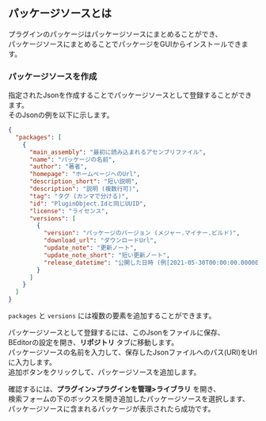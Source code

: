 ## パッケージソースとは

プラグインのパッケージはパッケージソースにまとめることができ、  
パッケージソースにまとめることでパッケージをGUIからインストールできます。

### パッケージソースを作成

指定されたJsonを作成することでパッケージソースとして登録することができます。  
そのJsonの例を以下に示します。

``` Json
{
  "packages": [
    {
      "main_assembly": "最初に読み込まれるアセンブリファイル",
      "name": "パッケージの名前",
      "author": "著者",
      "homepage": "ホームページへのUrl",
      "description_short": "短い説明",
      "description": "説明 (複数行可)",
      "tag": "タグ (カンマで分ける)",
      "id": "PluginObject.Idと同じUUID",
      "license": "ライセンス",
      "versions": [
        {
          "version": "パッケージのバージョン (メジャー.マイナー.ビルド)",
          "download_url": "ダウンロードUrl",
          "update_note": "更新ノート",
          "update_note_short": "短い更新ノート",
          "release_datetime": "公開した日時 (例[2021-05-30T00:00:00.0000000])"
        }
      ]
    }
  ]
}
```

`packages` と `versions` には複数の要素を追加することができます。

パッケージソースとして登録するには、このJsonをファイルに保存、  
BEditorの設定を開き、__リポジトリ__ タブに移動します。  
パッケージソースの名前を入力して、保存したJsonファイルへのパス(URI)をUrlに入力します。  
追加ボタンをクリックして、パッケージソースを追加します。  
  
確認するには、__プラグイン>プラグインを管理>ライブラリ__ を開き、  
検索フォームの下のボックスを開き追加したパッケージソースを選択します、  
パッケージソースに含まれるパッケージが表示されたら成功です。
